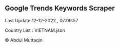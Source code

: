 

## Google Trends Keywords Scraper 
 
Last Update 12-12-2022 , 07:09:57

Country List :
VIETNAM.json



© Abdul Muttaqin 
